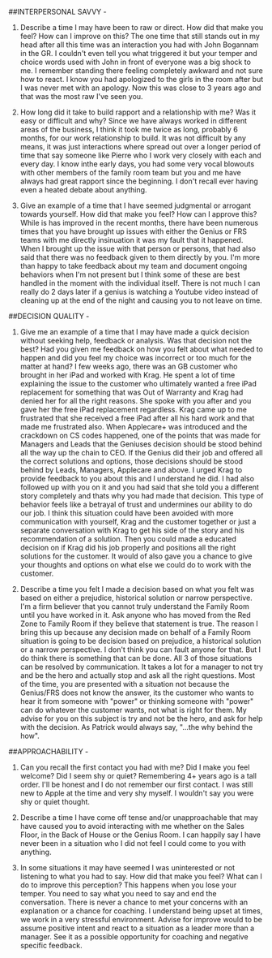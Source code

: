 ##INTERPERSONAL SAVVY -

1) Describe a time I may have been to raw or direct. How did that make you feel? How can I improve on this?
The one time that still stands out in my head after all this time was an interaction you had with John Bogannam in the GR. I couldn't even tell you what triggered it but your temper and choice words used with John in front of everyone was a big shock to me. I remember standing there feeling completely awkward and not sure how to react. I know you had apologized to the girls in the room after but I was never met with an apology. Now this was close to 3 years ago and that was the most raw I've seen you. 

2) How long did it take to build rapport and a relationship with me? Was it easy or difficult and why?
Since we have always worked in different areas of the business, I think it took me twice as long, probably 6 months, for our work relationship to build. It was not difficult by any means, it was just interactions where spread out over a longer period of time that say someone like Pierre who I work very closely with each and every day. I know inthe early days, you had some very vocal blowouts with other members of the family room team but you and me have always had great rapport since the beginning. I don't recall ever having even a heated debate about anything. 


3) Give an example of a time that I have seemed judgmental or arrogant towards yourself. How did that make you feel? How can I approve this?
While is has improved in the recent months, there have been numerous times that you have brought up issues with either the Genius or FRS teams with me directly insinuation it was my fault that it happened.  When I brought up the issue with that person or persons, that had also said that there was no feedback given to them directly by you. I'm more than happy to take feedback about my team and document ongoing behaviors when I'm not present but I think some of these are best handled in the moment with the individual itself. There is not much I can really do 2 days later if a genius is watching a Youtube video instead of cleaning up at the end of the night and causing you to not leave on time. 


##DECISION QUALITY - 

1) Give me an example of a time that I may have made a quick decision without seeking help, feedback or analysis. Was that decision not the best? Had you given me feedback on how you felt about what needed to happen and did you feel my choice was incorrect or too much for the matter at hand?
I few weeks ago, there was an GB customer who brought in her iPad and worked with Krag. He spent a lot of time explaining the issue to the customer who ultimately wanted a free iPad replacement for something that was Out of Warranty and Krag had denied her for all the right reasons. She spoke with you after and you gave her the free iPad replacement regardless. Krag came up to me frustrated that she received a free iPad after all his hard work and that made me frustrated also. When Applecare+ was introduced and the crackdown on CS codes happened, one of the points that was made for Managers and Leads that the Geniuses decision should be stood behind all the way up the chain to CEO. If the Genius did their job and offered all the correct solutions and options, those decisions should be stood behind by Leads, Managers, Applecare and above. I urged Krag to provide feedback to you about this and I understand he did. I had also followed up with you on it and you had said that she told you a different story completely and thats why you had made that decision. This type of behavior feels like a betrayal of trust and undermines our ability to do our job. I think this situation could have been avoided with more communication with yourself, Krag and the customer together or just a separate conversation with Krag to get his side of the story and his recommendation of a solution. Then you could made a educated decision on if Krag did his job properly and positions all the right solutions for the customer. It would of also gave you a chance to give your thoughts and options on what else we could do to work with the customer. 

2) Describe a time you felt I made a decision based on what you felt was based on either a prejudice, historical solution or narrow perspective.
I'm a firm believer that you cannot truly understand the Family Room until you have worked in it. Ask anyone who has moved from the Red Zone to Family Room if they believe that statement is true. The reason I bring this up because any decision made on behalf of a Family Room situation is going to be decision based on prejudice, a historical solution or a narrow perspective. I don't think you can fault anyone for that. But I do think there is something that can be done. All 3 of those situations can be resolved by communication. It takes a lot for a manager to not try and be the hero and actually stop and ask all the right questions. Most of the time, you are presented with a situation not because the Genius/FRS does not know the answer, its the customer who wants to hear it from someone with "power" or thinking someone with "power" can do whatever the customer wants, not what is right for them. My advise for you on this subject is try and not be the hero, and ask for help with the decision.  As Patrick would always say, "...the why behind the how".


##APPROACHABILITY -

1) Can you recall the first contact you had with me? Did I make you feel welcome? Did I seem shy or quiet?
Remembering 4+ years ago is a tall order. I'll be honest and I do not remember our first contact. I was still new to Apple at the time and very shy myself. I wouldn't say you were shy or quiet thought. 

2) Describe a time I have come off tense and/or unapproachable that may have caused you to avoid interacting with me whether on the Sales Floor, in the Back of House or the Genius Room. 
I can happily say I have never been in a situation who I did not feel I could come to you with anything. 

3) In some situations it may have seemed I was uninterested or not listening to what you had to say. How did that make you feel? What can I do to improve this perception?
This happens when you lose your temper. You need to say what you need to say and end the conversation. There is never a chance to met your concerns with an explanation or a chance for coaching. I understand being upset at times, we work in a very stressful environment. Advise for improve would to be assume positive intent and react to a situation as a leader more than a manager. See it as a possible opportunity for coaching and negative specific feedback.